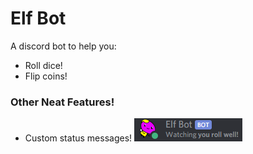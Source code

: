 # Elf Bot

A discord bot to help you:
* Roll dice!
* Flip coins!

### Other Neat Features!
* Custom status messages!
![What a creative status!](./screenshots/status.gif)